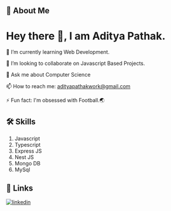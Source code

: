 
## 🚀 About Me
# Hey there 👋, I am **Aditya Pathak**.

🌱 I’m currently learning Web Development.

👯 I’m looking to collaborate on Javascript Based Projects.

💬 Ask me about Computer Science

📫 How to reach me: adityapathakwork@gmail.com

⚡ Fun fact: I'm obsessed with Football.🌏


## 🛠 Skills

1. Javascript
2. Typescript
3. Express JS
4. Nest JS
5. Mongo DB
6. MySql



## 🔗 Links
[![linkedin](https://img.shields.io/badge/linkedin-0A66C2?style=for-the-badge&logo=linkedin&logoColor=white)](https://www.linkedin.com/in/aditya-pathak22)


